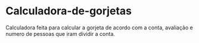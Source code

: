 # Calculadora-de-gorjetas
 Calculadora feita para calcular a gorjeta de acordo com a conta, avaliação e numero de pessoas que iram dividir a conta.
